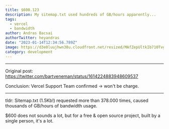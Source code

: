 ```yaml
---
title: $600.123
description: My sitemap.txt used hundreds of GB/hours apparently...
tags:
  - vercel
  - bandwidth
author: Andras Bacsai
authorTwitter: heyandras
date: "2023-01-14T12:34:56.789Z"
image: https://d3e0luujhwn38u.cloudfront.net/resized/MAfZepUltkIb710TvgJXuavVpP4RmeFXgrUJfy8xgXE/s:1200/plain/s3://typefully-user-uploads/img/original/10070/c29191b7-a1a1-4ce1-839d-7ca769b9b23c.png__edited
category: development
---
```


--- 

Original post: https://twitter.com/bartveneman/status/1614224883948609537

Conclusion: Vercel Support Team confirmed -> won't be charge.

--- 

tldr: Sitemap.txt (1.5Kb!) requested more than 378.000 times, caused thousands of GB/hours of bandwidth usage. 

$600 does not sounds a lot, but for a free & open source project, built by a single person, it's a lot.
